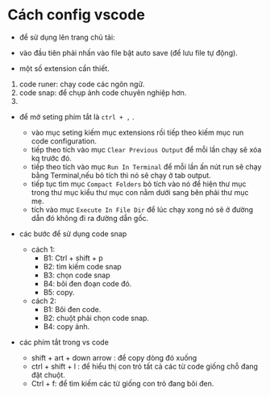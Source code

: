 # **Cách config vscode**

- để sử dụng lên trang chủ tải:
- vào đầu tiên phải nhấn vào file bật auto save (để lưu file tự động).

- một số extension cần thiết.
1. code runer: chạy code các ngôn ngữ.
2. code snap: để chụp ảnh code chuyên nghiệp hơn.
3. 

- để mở seting phím tắt là `ctrl + ,` .
  - vào mục seting kiếm mục extensions rồi tiếp theo kiếm mục run code configuration.
  - tiếp theo tích vào mục `Clear Previous Output` để mỗi lần chạy sẽ xóa kq trước đó.
  - tiếp theo tích vào mục `Run In Terminal` để mỗi lần ấn nút run sẽ chạy bằng Terminal,nếu bỏ tích thì nó sẽ chạy ở tab output.
  - tiếp tục tìm mục `Compact Folders` bỏ tích vào nó để hiện thư mục trong thư mục kiểu thư mục con nằm dưới sang bên phải thư mục mẹ.
  - tích vào mục `Execute In File Dir` để lúc chạy xong nó sẽ ở đường dẫn đó không đi ra đường dẫn gốc.

- các bước để sử dụng code snap
  - cách 1:
    - B1: Ctrl + shift + p
    - B2: tìm kiếm code snap
    - B3: chọn code snap
    - B4: bôi đen đoạn code đó.
    - B5: copy.
  - cách 2:
    - B1: Bôi đen code.
    - B2: chuột phải chọn code snap.
    - B4: copy ảnh.

- các phím tắt trong vs code 
  - shift + art + down arrow : để copy dòng đó xuống 
  - ctrl + shift + l : để hiểu thị con trỏ tất cả các từ code giống chỗ đang đặt chuột.
  - Ctrl + f: để tìm kiếm các từ giống con trỏ đang bôi đen.